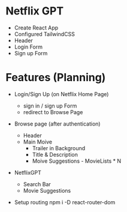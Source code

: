 # Netflix GPT
- Create React App
- Configured TailwindCSS
- Header
- Login Form
- Sign up Form

# Features (Planning)
- Login/Sign Up (on Netflix Home Page)
    - sign in / sign up Form
    - redirect to Browse Page
- Browse page (after authentication)
    - Header
    - Main Moive
        - Trailer in Background
        - Title & Description
        - Moive Suggestions
               - MovieLists * N
- NetflixGPT
     - Search Bar
     - Movie Suggestions



- Setup routing
  npm i -D react-router-dom